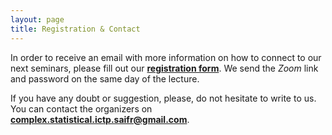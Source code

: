 ```yaml
---
layout: page
title: Registration & Contact
---
```


In order to receive an email with more information on how to connect to our next seminars, please fill out our **[registration form](https://docs.google.com/forms/d/e/1FAIpQLSeLUD2wEmXUXFNE2PnM14ycB0JTpvC6DwkfJn4kJyxlTP_pFg/viewform?usp=sf_link)**. We send the *Zoom* link and password on the same day of the lecture. 

If you have any doubt or suggestion, please, do not hesitate to write to us. You can contact the organizers on **[complex.statistical.ictp.saifr@gmail.com](mailto:complex.statistical.ictp.saifr@gmail.com)**. 


